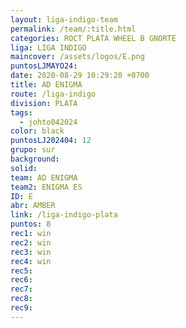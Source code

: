 ```yaml
---
layout: liga-indigo-team
permalink: /team/:title.html
categories: ROCT PLATA WHEEL B GNORTE
liga: LIGA INDIGO
maincover: /assets/logos/E.png
puntosLJMAYO24: 
date: 2020-08-29 10:29:20 +0700
title: AD ENIGMA
route: /liga-indigo
division: PLATA
tags:
  - johto042024
color: black
puntosLJ202404: 12
grupo: sur
background: 
solid: 
team: AD ENIGMA
team2: ENIGMA ES
ID: E
abr: AMBER
link: /liga-indigo-plata
puntos: 8
rec1: win
rec2: win
rec3: win
rec4: win
rec5: 
rec6: 
rec7: 
rec8: 
rec9:
---
```

